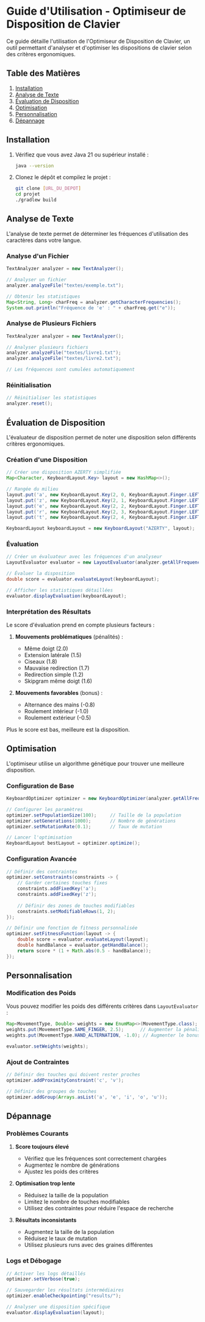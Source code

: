 # Guide d'Utilisation - Optimiseur de Disposition de Clavier

Ce guide détaille l'utilisation de l'Optimiseur de Disposition de Clavier, un outil permettant d'analyser et d'optimiser les dispositions de clavier selon des critères ergonomiques.

## Table des Matières

1. [Installation](#installation)
2. [Analyse de Texte](#analyse-de-texte)
3. [Évaluation de Disposition](#évaluation-de-disposition)
4. [Optimisation](#optimisation)
5. [Personnalisation](#personnalisation)
6. [Dépannage](#dépannage)

## Installation

1. Vérifiez que vous avez Java 21 ou supérieur installé :
   ```bash
   java --version
   ```

2. Clonez le dépôt et compilez le projet :
   ```bash
   git clone [URL_DU_DEPOT]
   cd projet
   ./gradlew build
   ```

## Analyse de Texte

L'analyse de texte permet de déterminer les fréquences d'utilisation des caractères dans votre langue.

### Analyse d'un Fichier

```java
TextAnalyzer analyzer = new TextAnalyzer();

// Analyser un fichier
analyzer.analyzeFile("textes/exemple.txt");

// Obtenir les statistiques
Map<String, Long> charFreq = analyzer.getCharacterFrequencies();
System.out.println("Fréquence de 'e' : " + charFreq.get("e"));
```

### Analyse de Plusieurs Fichiers

```java
TextAnalyzer analyzer = new TextAnalyzer();

// Analyser plusieurs fichiers
analyzer.analyzeFile("textes/livre1.txt");
analyzer.analyzeFile("textes/livre2.txt");

// Les fréquences sont cumulées automatiquement
```

### Réinitialisation

```java
// Réinitialiser les statistiques
analyzer.reset();
```

## Évaluation de Disposition

L'évaluateur de disposition permet de noter une disposition selon différents critères ergonomiques.

### Création d'une Disposition

```java
// Créer une disposition AZERTY simplifiée
Map<Character, KeyboardLayout.Key> layout = new HashMap<>();

// Rangée du milieu
layout.put('a', new KeyboardLayout.Key(2, 0, KeyboardLayout.Finger.LEFT_PINKY, 'A', null));
layout.put('z', new KeyboardLayout.Key(2, 1, KeyboardLayout.Finger.LEFT_RING, 'Z', null));
layout.put('e', new KeyboardLayout.Key(2, 2, KeyboardLayout.Finger.LEFT_MIDDLE, 'E', '€'));
layout.put('r', new KeyboardLayout.Key(2, 3, KeyboardLayout.Finger.LEFT_INDEX, 'R', null));
layout.put('t', new KeyboardLayout.Key(2, 4, KeyboardLayout.Finger.LEFT_INDEX, 'T', null));

KeyboardLayout keyboardLayout = new KeyboardLayout("AZERTY", layout);
```

### Évaluation

```java
// Créer un évaluateur avec les fréquences d'un analyseur
LayoutEvaluator evaluator = new LayoutEvaluator(analyzer.getAllFrequencies());

// Évaluer la disposition
double score = evaluator.evaluateLayout(keyboardLayout);

// Afficher les statistiques détaillées
evaluator.displayEvaluation(keyboardLayout);
```

### Interprétation des Résultats

Le score d'évaluation prend en compte plusieurs facteurs :

1. **Mouvements problématiques** (pénalités) :
   - Même doigt (2.0)
   - Extension latérale (1.5)
   - Ciseaux (1.8)
   - Mauvaise redirection (1.7)
   - Redirection simple (1.2)
   - Skipgram même doigt (1.6)

2. **Mouvements favorables** (bonus) :
   - Alternance des mains (-0.8)
   - Roulement intérieur (-1.0)
   - Roulement extérieur (-0.5)

Plus le score est bas, meilleure est la disposition.

## Optimisation

L'optimiseur utilise un algorithme génétique pour trouver une meilleure disposition.

### Configuration de Base

```java
KeyboardOptimizer optimizer = new KeyboardOptimizer(analyzer.getAllFrequencies());

// Configurer les paramètres
optimizer.setPopulationSize(100);     // Taille de la population
optimizer.setGenerations(1000);       // Nombre de générations
optimizer.setMutationRate(0.1);       // Taux de mutation

// Lancer l'optimisation
KeyboardLayout bestLayout = optimizer.optimize();
```

### Configuration Avancée

```java
// Définir des contraintes
optimizer.setConstraints(constraints -> {
    // Garder certaines touches fixes
    constraints.addFixedKey('a');
    constraints.addFixedKey('z');
    
    // Définir des zones de touches modifiables
    constraints.setModifiableRows(1, 2);
});

// Définir une fonction de fitness personnalisée
optimizer.setFitnessFunction(layout -> {
    double score = evaluator.evaluateLayout(layout);
    double handBalance = evaluator.getHandBalance();
    return score * (1 + Math.abs(0.5 - handBalance));
});
```

## Personnalisation

### Modification des Poids

Vous pouvez modifier les poids des différents critères dans `LayoutEvaluator` :

```java
Map<MovementType, Double> weights = new EnumMap<>(MovementType.class);
weights.put(MovementType.SAME_FINGER, 2.5);      // Augmenter la pénalité
weights.put(MovementType.HAND_ALTERNATION, -1.0); // Augmenter le bonus

evaluator.setWeights(weights);
```

### Ajout de Contraintes

```java
// Définir des touches qui doivent rester proches
optimizer.addProximityConstraint('c', 'v');

// Définir des groupes de touches
optimizer.addGroup(Arrays.asList('a', 'e', 'i', 'o', 'u'));
```

## Dépannage

### Problèmes Courants

1. **Score toujours élevé**
   - Vérifiez que les fréquences sont correctement chargées
   - Augmentez le nombre de générations
   - Ajustez les poids des critères

2. **Optimisation trop lente**
   - Réduisez la taille de la population
   - Limitez le nombre de touches modifiables
   - Utilisez des contraintes pour réduire l'espace de recherche

3. **Résultats inconsistants**
   - Augmentez la taille de la population
   - Réduisez le taux de mutation
   - Utilisez plusieurs runs avec des graines différentes

### Logs et Débogage

```java
// Activer les logs détaillés
optimizer.setVerbose(true);

// Sauvegarder les résultats intermédiaires
optimizer.enableCheckpointing("results/");

// Analyser une disposition spécifique
evaluator.displayEvaluation(layout);
```
